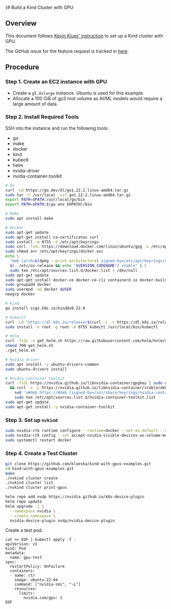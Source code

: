 {# Build a Kind Cluster with GPU

## Overview

This document follows [Kevin Klues' instruction](https://github.com/klueska/kind-with-gpus-examples) to set up a Kind cluster with GPU.

The GitHub issue for the feature request is tracked in [here](https://github.com/kubernetes-sigs/kind/issues/3164).

## Procedure

### Step 1. Create an EC2 instance with GPU

- Create a `g5.4xlarge` instance. Ubuntu is used for this example.
- Allocate a 100 GiB of gp3 root volume as AI/ML models would require a large amount of data.

### Step 2. Install Required Tools

SSH into the instance and run the following tools:

- go
- make
- docker
- kind
- kubectl
- helm
- nvidia-driver
- nvidia-container-toolkit

```bash
# Go
curl -LO https://go.dev/dl/go1.22.2.linux-amd64.tar.gz
sudo tar -C /usr/local -xzf go1.22.2.linux-amd64.tar.gz
export PATH=$PATH:/usr/local/go/bin
export PATH=$PATH:$(go env GOPATH)/bin

# Make
sudo apt install make

# Docker
sudo apt-get update
sudo apt-get install ca-certificates curl
sudo install -m 0755 -d /etc/apt/keyrings
sudo curl -fsSL https://download.docker.com/linux/ubuntu/gpg -o /etc/apt/keyrings/docker.asc
sudo chmod a+r /etc/apt/keyrings/docker.asc
echo \
  "deb [arch=$(dpkg --print-architecture) signed-by=/etc/apt/keyrings/docker.asc] https://download.docker.com/linux/ubuntu \
  $(. /etc/os-release && echo "$VERSION_CODENAME") stable" | \
  sudo tee /etc/apt/sources.list.d/docker.list > /dev/null
sudo apt-get update
sudo apt-get install docker-ce docker-ce-cli containerd.io docker-buildx-plugin docker-compose-plugin
sudo groupadd docker
sudo usermod -aG docker $USER
newgrp docker

# Kind
go install sigs.k8s.io/kind@v0.22.0

# Kubectl
curl -LO "https://dl.k8s.io/release/$(curl -L -s https://dl.k8s.io/release/stable.txt)/bin/linux/amd64/kubectl"
sudo install -o root -g root -m 0755 kubectl /usr/local/bin/kubectl

# Helm
curl -fsSL -o get_helm.sh https://raw.githubusercontent.com/helm/helm/main/scripts/get-helm-3
chmod 700 get_helm.sh
./get_helm.sh

# Nvidia driver
sudo apt install -y ubuntu-drivers-common
sudo ubuntu-drivers install

# Nvidia container toolkit
curl -fsSL https://nvidia.github.io/libnvidia-container/gpgkey | sudo gpg --dearmor -o /usr/share/keyrings/nvidia-container-toolkit-keyring.gpg \
  && curl -s -L https://nvidia.github.io/libnvidia-container/stable/deb/nvidia-container-toolkit.list | \
    sed 's#deb https://#deb [signed-by=/usr/share/keyrings/nvidia-container-toolkit-keyring.gpg] https://#g' | \
    sudo tee /etc/apt/sources.list.d/nvidia-container-toolkit.list
sudo apt-get update
sudo apt-get install -y nvidia-container-toolkit
```

### Step 3. Set up `nvkind`

```bash
sudo nvidia-ctk runtime configure --runtime=docker --set-as-default --cdi.enabled
sudo nvidia-ctk config --set accept-nvidia-visible-devices-as-volume-mounts=true --in-place
sudo systemctl restart docker
```


### Step 4. Create a Test Cluster

```bash
git clone https://github.com/klueska/kind-with-gpus-examples.git
cd kind-with-gpus-examples.git
make
./nvkind cluster create
./nvkind cluster list
./nvkind cluster print-gpus
```

```bash
helm repo add nvdp https://nvidia.github.io/k8s-device-plugin
helm repo update
helm upgrade -i \
  --namespace nvidia \
  --create-namespace \
  nvidia-device-plugin nvdp/nvidia-device-plugin
```

Create a test pod.
```
cat << EOF | kubectl apply -f -
apiVersion: v1
kind: Pod
metadata:
  name: gpu-test
spec:
  restartPolicy: OnFailure
  containers:
  - name: ctr
    image: ubuntu:22.04
    command: ["nvidia-smi", "-L"]
    resources:
      limits:
        nvidia.com/gpu: 1
EOF
```
